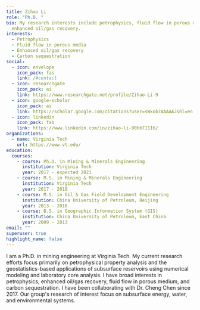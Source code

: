 ```yaml
---
title: Zihao Li
role: "Ph.D. "
bio: My research interests include petrophysics, fluid flow in porous media, and
  enhanced oil/gas recovery.
interests:
  - Petrophysics
  - Fluid flow in porous media
  - Enhanced oil/gas recovery
  - Carbon sequestration
social:
  - icon: envelope
    icon_pack: fas
    link: /#contact
  - icon: researchgate
    icon_pack: ai
    link: https://www.researchgate.net/profile/Zihao-Li-9
  - icon: google-scholar
    icon_pack: ai
    link: https://scholar.google.com/citations?user=sWxob7AAAAAJ&hl=en
  - icon: linkedin
    icon_pack: fab
    link: https://www.linkedin.com/in/zihao-li-90bb71116/
organizations:
  - name: Virginia Tech
    url: https://www.vt.edu/
education:
  courses:
    - course: Ph.D. in Mining & Minerals Engineering
      institution: Virginia Tech
      year: 2017 - expected 2021
    - course: M.S. in Mining & Minerals Engineering
      institution: Virginia Tech
      year: 2017 - 2018
    - course: M.S. in Oil & Gas Field Development Engineering
      institution: China University of Petroleum, Beijing
      year: 2013 - 2016
    - course: B.S. in Geographic Information System (GIS)
      institution: China University of Petroleum, East China
      year: 2009 - 2013
email: ""
superuser: true
highlight_name: false
---
```

I am a Ph.D. in mining engineering at Virginia Tech. My current research efforts focus primarily on petrophysical property analysis and the geostatistics-based applications of subsurface reservoirs using numerical modeling and laboratory core analysis. I have broad interests in petrophysics, enhanced oil/gas recovery, fluid flow in porous medium, and carbon sequestration. I have been collaborating with Dr. Cheng Chen since 2017. Our group's research of interest focus on subsurface energy, water, and environmental systems.